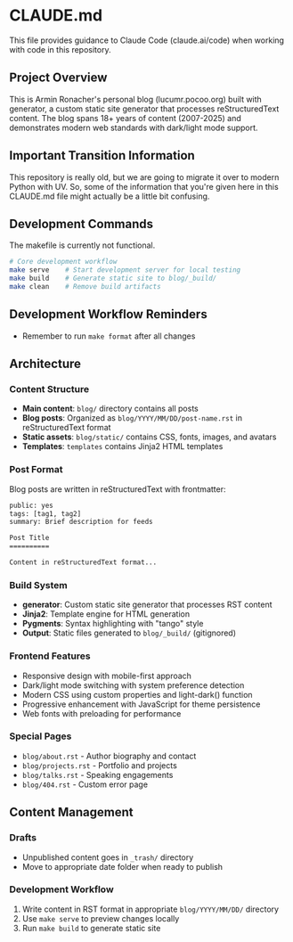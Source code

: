 # CLAUDE.md

This file provides guidance to Claude Code (claude.ai/code) when working with code in this repository.

## Project Overview

This is Armin Ronacher's personal blog (lucumr.pocoo.org) built with generator, a custom static site generator that processes reStructuredText content. The blog spans 18+ years of content (2007-2025) and demonstrates modern web standards with dark/light mode support.

## Important Transition Information

This repository is really old, but we are going to migrate it over to modern Python with UV. So, some of the information that you're given here in this CLAUDE.md file might actually be a little bit confusing.

## Development Commands

The makefile is currently not functional.

```bash
# Core development workflow
make serve    # Start development server for local testing
make build    # Generate static site to blog/_build/
make clean    # Remove build artifacts
```

## Development Workflow Reminders

- Remember to run `make format` after all changes

## Architecture

### Content Structure
- **Main content**: `blog/` directory contains all posts
- **Blog posts**: Organized as `blog/YYYY/MM/DD/post-name.rst` in reStructuredText format
- **Static assets**: `blog/static/` contains CSS, fonts, images, and avatars
- **Templates**: `templates` contains Jinja2 HTML templates

### Post Format
Blog posts are written in reStructuredText with frontmatter:

```rst
public: yes
tags: [tag1, tag2]
summary: Brief description for feeds

Post Title
==========

Content in reStructuredText format...
```

### Build System
- **generator**: Custom static site generator that processes RST content
- **Jinja2**: Template engine for HTML generation
- **Pygments**: Syntax highlighting with "tango" style
- **Output**: Static files generated to `blog/_build/` (gitignored)

### Frontend Features
- Responsive design with mobile-first approach
- Dark/light mode switching with system preference detection
- Modern CSS using custom properties and light-dark() function
- Progressive enhancement with JavaScript for theme persistence
- Web fonts with preloading for performance

### Special Pages
- `blog/about.rst` - Author biography and contact
- `blog/projects.rst` - Portfolio and projects
- `blog/talks.rst` - Speaking engagements
- `blog/404.rst` - Custom error page

## Content Management

### Drafts
- Unpublished content goes in `_trash/` directory
- Move to appropriate date folder when ready to publish

### Development Workflow
1. Write content in RST format in appropriate `blog/YYYY/MM/DD/` directory
2. Use `make serve` to preview changes locally
3. Run `make build` to generate static site
